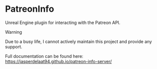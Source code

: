 # PatreonInfo
Unreal Engine plugin for interacting with the Patreon API.

> [!WARNING]  
> Due to a busy life, I cannot actively maintain this project and provide any support.

Full documentation can be found here: https://jasperdelaat94.github.io/patreon-info-server/